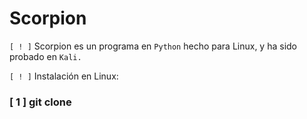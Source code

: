 # Scorpion
`[ ! ]` Scorpion es un programa en `Python` hecho para Linux, y ha sido probado en `Kali.`

`[ ! ]` Instalación en Linux:
<h3>[ 1 ] git clone
